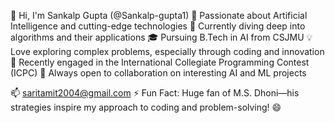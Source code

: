 👋 Hi, I'm Sankalp Gupta (@Sankalp-gupta1)
👀 Passionate about Artificial Intelligence and cutting-edge technologies
🌱 Currently diving deep into algorithms and their applications
🎓 Pursuing B.Tech in AI from CSJMU 
💡 Love exploring complex problems, especially through coding and innovation
🚀 Recently engaged in the International Collegiate Programming Contest (ICPC)
💬 Always open to collaboration on interesting AI and ML projects

📫  saritamit2004@gmail.com
⚡ Fun Fact: Huge fan of M.S. Dhoni—his strategies inspire my approach to coding and problem-solving! 😄
<!---
Sankalp-gupta1/Sankalp-gupta1 is a ✨ special ✨ repository because its `README.md` (this file) appears on your GitHub profile.
You can click the Preview link to take a look at your changes.
--->
